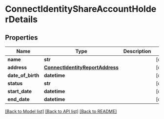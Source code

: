 # ConnectIdentityShareAccountHolderDetails

## Properties
Name | Type | Description | Notes
------------ | ------------- | ------------- | -------------
**name** | **str** |  | [optional] 
**address** | [**ConnectIdentityReportAddress**](ConnectIdentityReportAddress.md) |  | [optional] 
**date_of_birth** | **datetime** |  | [optional] 
**status** | **str** |  | [optional] 
**start_date** | **datetime** |  | [optional] 
**end_date** | **datetime** |  | [optional] 

[[Back to Model list]](../README.md#documentation-for-models) [[Back to API list]](../README.md#documentation-for-api-endpoints) [[Back to README]](../README.md)

